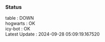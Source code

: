 ### Status


table : DOWN  
hogwarts : OK  
icy-bot : OK  
Latest Update : 2024-09-28 05:09:19.167520
